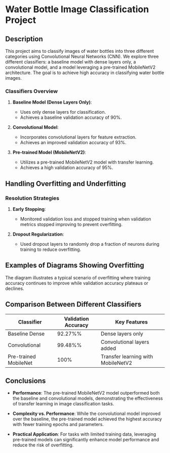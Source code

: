 # Water Bottle Image Classification Project

## Description

This project aims to classify images of water bottles into three different categories using Convolutional Neural Networks (CNN). We explore three different classifiers: a baseline model with dense layers only, a convolutional model, and a model leveraging a pre-trained MobileNetV2 architecture. The goal is to achieve high accuracy in classifying water bottle images.

### Classifiers Overview

1. **Baseline Model (Dense Layers Only)**:
   - Uses only dense layers for classification.
   - Achieves a baseline validation accuracy of 90%.
   
2. **Convolutional Model**:
   - Incorporates convolutional layers for feature extraction.
   - Achieves an improved validation accuracy of 93%.
   
3. **Pre-trained Model (MobileNetV2)**:
   - Utilizes a pre-trained MobileNetV2 model with transfer learning.
   - Achieves a high validation accuracy of 95%.

## Handling Overfitting and Underfitting

### Resolution Strategies
   
1. **Early Stopping**:
   - Monitored validation loss and stopped training when validation metrics stopped improving to prevent overfitting.

2. **Dropout Regularization**:
   - Used dropout layers to randomly drop a fraction of neurons during training to reduce overfitting.

## Examples of Diagrams Showing Overfitting

<!-- ![Overfitting Diagram](overfitting_diagram.png) -->

The diagram illustrates a typical scenario of overfitting where training accuracy continues to improve while validation accuracy plateaus or declines.

## Comparison Between Different Classifiers

| Classifier           | Validation Accuracy | Key Features                       |
|----------------------|---------------------|------------------------------------|
| Baseline Dense       | 92.27%%             | Dense layers only                  |
| Convolutional        | 99.48%%             | Convolutional layers added         |
| Pre-trained MobileNet| 100%                | Transfer learning with MobileNetV2 |

## Conclusions

- **Performance**: The pre-trained MobileNetV2 model outperformed both the baseline and convolutional models, demonstrating the effectiveness of transfer learning in image classification tasks.
  
- **Complexity vs. Performance**: While the convolutional model improved over the baseline, the pre-trained model achieved the highest accuracy with fewer training epochs and parameters.

- **Practical Application**: For tasks with limited training data, leveraging pre-trained models can significantly enhance model performance and reduce the risk of overfitting.
